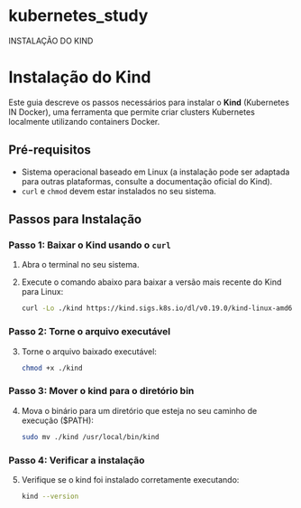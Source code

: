 # kubernetes_study

INSTALAÇÃO DO KIND

# Instalação do Kind

Este guia descreve os passos necessários para instalar o **Kind** (Kubernetes IN Docker), uma ferramenta que permite criar clusters Kubernetes localmente utilizando containers Docker.

## Pré-requisitos

- Sistema operacional baseado em Linux (a instalação pode ser adaptada para outras plataformas, consulte a documentação oficial do Kind).
- `curl` e `chmod` devem estar instalados no seu sistema.

## Passos para Instalação

### Passo 1: Baixar o Kind usando o `curl`

1. Abra o terminal no seu sistema.
2. Execute o comando abaixo para baixar a versão mais recente do Kind para Linux:

   ```bash
   curl -Lo ./kind https://kind.sigs.k8s.io/dl/v0.19.0/kind-linux-amd64

### Passo 2: Torne o arquivo executável

3. Torne o arquivo baixado executável:


   ```bash
   chmod +x ./kind

### Passo 3: Mover o kind para o diretório bin

4. Mova o binário para um diretório que esteja no seu caminho de execução ($PATH):


   ```bash
   sudo mv ./kind /usr/local/bin/kind

### Passo 4: Verificar a instalação

5. Verifique se o kind foi instalado corretamente executando:


   ```bash
   kind --version